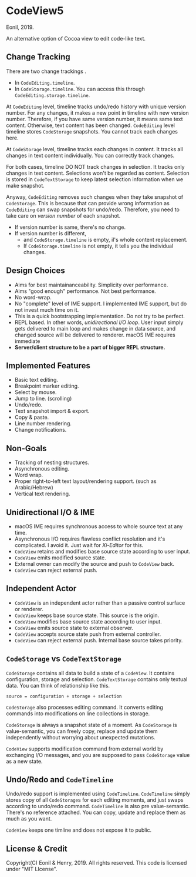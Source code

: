 CodeView5
=========
Eonil, 2019.

An alternative option of Cocoa view to edit code-like text. 



Change Tracking
---------------------
There are two change trackings .

- In `CodeEditing.timeline`.
- In `CodeStorage.timeline`. You can access this through `CodeEditing.storage.timeline`.

At `CodeEditing` level, timeline tracks undo/redo history with unique version number.
For any changes, it makes a new point in timeline with new version number.
Therefore, if you have same version number, it means same text content. 
Otherwise, text content has been changed.
`CodeEditing` level timeline stores `CodeStorage` snapshots.
You cannot track each changes here.

At `CodeStorage` level, timeline tracks each changes in content. 
It tracks all changes in text content individually.
You can correctly track changes.

For both cases, timeline DO NOT track changes in selection. 
It tracks only changes in text content. Selections won't be regarded as content.
Selection is stored in `CodeTextStorage` to keep latest selection information
when we make snapshot.

Anyway, `CodeEditing` removes such changes when they take snapshot
of `CodeStorage`. This is because that can provide wrong information 
as `CodeEditing` can swap snapshots for undo/redo.
Therefore, you need to take care on *version number* of each snapshot.

- If version number is same, there's no change.
- If version number is different,
    - and `CodeStorage.timeline` is empty, iI's whole content replacement.
    - If `CodeStorage.timeline` is not empty, it tells you the individual changes.











Design Choices
-------------------
- Aims for best maintainanceability. Simplicity over performance.
- Aims "good enough" performance. Not best performance.
- No word-wrap. 
- No "complete" level of IME support. I implemented IME support, but do not invest much time on it.
- This is a quick bootstrapping implementation. Do not try to be perfect.
- REPL based. In other words, *unidirectional I/O loop*. User input simply gets delivered to main loop
  and makes change in data source, and changed source will be delivered
  to renderer. macOS IME requires immediate
- **Server/client structure to be a part of bigger REPL structure.**

Implemented Features
--------------------------
- Basic text editing.
- Breakpoint marker editing.
- Select by mouse.
- Jump to line. (scrolling)
- Undo/redo.
- Text snapshot import & export.
- Copy & paste.
- Line number rendering.
- Change notifications.



Non-Goals
-------------
- Tracking of nesting structures.
- Asynchronous editing.
- Word wrap.
- Proper right-to-left text layout/rendering support. (such as Arabic/Hebrew)
- Vertical text rendering.



Unidirectional I/O & IME
----------------------------
- macOS IME requires synchronous access to whole source text at any time.
- Asynchronous I/O requires flawless conflict resolution and it's complicated.
  I avoid it. Just wait for *Xi-Editor* for this. 
- `CodeView` retains and modifies base source state according to user input.
- `CodeView` emits modified source state.
- External owner can modify the source and push to `CodeView` back.
- `CodeView` can reject external push.



Independent Actor
----------------------
- `CodeView` is an independent actor rather than a passive control surface or renderer.
- `CodeView` keeps base source state. This source is the origin.
- `CodeView` modifies base source state according to user input.
- `CodeView` emits source state to external observer.
- `CodeView` accepts source state push from external controller.
- `CodeView` can reject external push. Internal base source takes priority.






`CodeStorage` vs `CodeTextStorage`
-------------------------------------
`CodeStorage` contains all data to build a state of a `CodeView`.
It contains configuration, storage and selection.
`CodeTextStorage` contains only textual data. 
You can think of relationship like this.

    source = configuration + storage + selection
    
`CodeStorage` also processes editing command.
It converts editing commands into modifications 
on line collections in storage.

`CodeStorage` is always a snapshot state of a moment.
As `CodeStorage` is value-semantic, you can freely copy,
replace and update them independently without worrying
about unexpected mutations.

`CodeView` supports modification command from external 
world by exchanging I/O messages, and you are supposed
to pass `CodeStorage` value as a new state.



Undo/Redo and `CodeTimeline`
--------------------------------------
Undo/redo support is implemented using `CodeTimeline`.
`CodeTimeline` simply stores copy of all `CodeStorage`s 
for each editing moments, and just swaps according to 
undo/redo command.
`CodeTimeline` is also pre value-semantic. There's no
reference attached. You can copy, update and replace
them as much as you want.

`CodeView` keeps one timline and does not expose it to
public.






License & Credit
--------------------
Copyright(C) Eonil & Henry, 2019. All rights reserved.
This code is licensed under "MIT LIcense".
